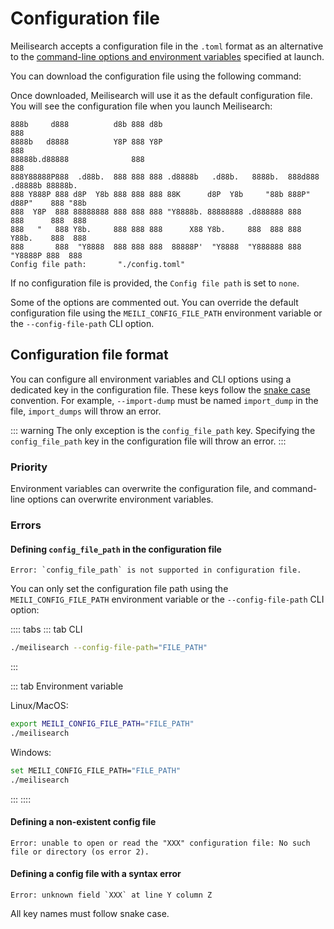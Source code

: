 # Configuration file

Meilisearch accepts a configuration file in the `.toml` format as an alternative to the [command-line options and environment variables](/learn/configuration/instance_options.md) specified at launch.

You can download the configuration file using the following command:

<CodeSamples id="configuration_file_download" />

Once downloaded, Meilisearch will use it as the default configuration file. You will see the configuration file when you launch Meilisearch:

```
888b     d888          d8b 888 d8b                                            888
8888b   d8888          Y8P 888 Y8P                                            888
88888b.d88888              888                                                888
888Y88888P888  .d88b.  888 888 888 .d8888b   .d88b.   8888b.  888d888 .d8888b 88888b.
888 Y888P 888 d8P  Y8b 888 888 888 88K      d8P  Y8b     "88b 888P"  d88P"    888 "88b
888  Y8P  888 88888888 888 888 888 "Y8888b. 88888888 .d888888 888    888      888  888
888   "   888 Y8b.     888 888 888      X88 Y8b.     888  888 888    Y88b.    888  888
888       888  "Y8888  888 888 888  88888P'  "Y8888  "Y888888 888     "Y8888P 888  888
Config file path:       "./config.toml"
```

If no configuration file is provided, the `Config file path` is set to `none`.

Some of the options are commented out. You can override the default configuration file using the `MEILI_CONFIG_FILE_PATH` environment variable or the `--config-file-path` CLI option.

## Configuration file format

You can configure all environment variables and CLI options using a dedicated key in the configuration file. These keys follow the [snake case](https://en.wikipedia.org/wiki/Snake_case) convention. For example, `--import-dump` must be named `import_dump` in the file, `import_dumps` will throw an error.

::: warning
The only exception is the `config_file_path` key. Specifying the `config_file_path` key in the configuration file will throw an error.
:::

### Priority

Environment variables can overwrite the configuration file, and command-line options can overwrite environment variables.

### Errors

#### Defining `config_file_path` in the configuration file

```
Error: `config_file_path` is not supported in configuration file.
```

You can only set the configuration file path using the `MEILI_CONFIG_FILE_PATH` environment variable or the `--config-file-path` CLI option:

:::: tabs
::: tab CLI

```sh
./meilisearch --config-file-path="FILE_PATH"
```

:::

::: tab Environment variable

Linux/MacOS:

```sh
export MEILI_CONFIG_FILE_PATH="FILE_PATH"
./meilisearch
```

Windows:

```sh
set MEILI_CONFIG_FILE_PATH="FILE_PATH"
./meilisearch
```

:::
::::

#### Defining a non-existent config file

```
Error: unable to open or read the "XXX" configuration file: No such file or directory (os error 2).
```

#### Defining a config file with a syntax error

```
Error: unknown field `XXX` at line Y column Z
```

All key names must follow snake case.
